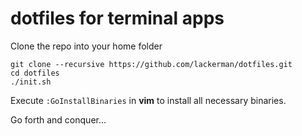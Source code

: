 # dotfiles for terminal apps

Clone the repo into your home folder

```
git clone --recursive https://github.com/lackerman/dotfiles.git
cd dotfiles
./init.sh
```

Execute `:GoInstallBinaries` in **vim** to install all necessary binaries.

Go forth and conquer...
